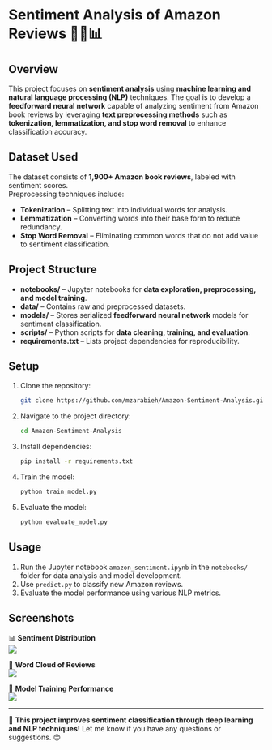 # Sentiment Analysis of Amazon Reviews 🛒📝📊

## Overview  

This project focuses on **sentiment analysis** using **machine learning and natural language processing (NLP)** techniques. The goal is to develop a **feedforward neural network** capable of analyzing sentiment from Amazon book reviews by leveraging **text preprocessing methods** such as **tokenization, lemmatization, and stop word removal** to enhance classification accuracy.  

## Dataset Used  

The dataset consists of **1,900+ Amazon book reviews**, labeled with sentiment scores.  
Preprocessing techniques include:  

- **Tokenization** – Splitting text into individual words for analysis.  
- **Lemmatization** – Converting words into their base form to reduce redundancy.  
- **Stop Word Removal** – Eliminating common words that do not add value to sentiment classification.  

## Project Structure  

- **notebooks/** – Jupyter notebooks for **data exploration, preprocessing, and model training**.  
- **data/** – Contains raw and preprocessed datasets.  
- **models/** – Stores serialized **feedforward neural network** models for sentiment classification.  
- **scripts/** – Python scripts for **data cleaning, training, and evaluation**.  
- **requirements.txt** – Lists project dependencies for reproducibility.  

## Setup  

1. Clone the repository:  

    ```bash
    git clone https://github.com/mzarabieh/Amazon-Sentiment-Analysis.git
    ```

2. Navigate to the project directory:  

    ```bash
    cd Amazon-Sentiment-Analysis
    ```

3. Install dependencies:  

    ```bash
    pip install -r requirements.txt
    ```

4. Train the model:  

    ```bash
    python train_model.py
    ```

5. Evaluate the model:  

    ```bash
    python evaluate_model.py
    ```

## Usage  

1. Run the Jupyter notebook `amazon_sentiment.ipynb` in the `notebooks/` folder for data analysis and model development.  
2. Use `predict.py` to classify new Amazon reviews.  
3. Evaluate the model performance using various NLP metrics.  

## Screenshots  

📊 **Sentiment Distribution**  
![](screenshots/sentiment-distribution.png)  

📖 **Word Cloud of Reviews**  
![](screenshots/word-cloud.png)  

🧠 **Model Training Performance**  
![](screenshots/model-training.png)  

---

🚀 **This project improves sentiment classification through deep learning and NLP techniques!** Let me know if you have any questions or suggestions. 😊  
